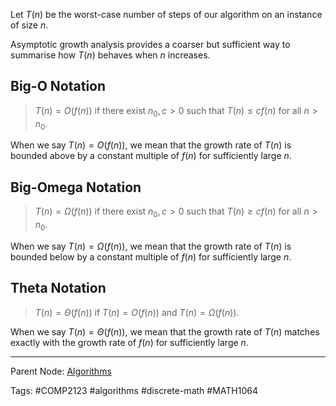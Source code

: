 Let $T(n)$ be the worst-case number of steps of our algorithm on an instance of size $n$.

Asymptotic growth analysis provides a coarser but sufficient way to summarise how $T(n)$ behaves when $n$ increases.

## Big-O Notation

> $T(n) = O(f(n))$ if there exist $n_0, c > 0$ such that $T(n) \leq cf(n)$ for all $n > n_0$.

When we say $T(n) = O(f(n))$, we mean that the growth rate of $T(n)$ is bounded above by a constant multiple of $f(n)$ for sufficiently large $n$.

## Big-Omega Notation

> $T(n) = \Omega(f(n))$ if there exist $n_0, c > 0$ such that $T(n) \geq cf(n)$ for all $n > n_0$.

When we say $T(n) = \Omega(f(n))$, we mean that the growth rate of $T(n)$ is bounded below by a constant multiple of $f(n)$ for sufficiently large $n$.

## Theta Notation

> $T(n) = \Theta(f(n))$ if $T(n) = O(f(n))$ and $T(n) = \Omega(f(n))$.

When we say $T(n) = \Theta(f(n))$, we mean that the growth rate of $T(n)$ matches exactly with the growth rate of $f(n)$ for sufficiently large $n$.

---

Parent Node: [Algorithms](./Algorithms.md#)

Tags: #COMP2123 #algorithms #discrete-math #MATH1064 